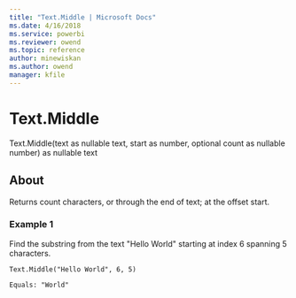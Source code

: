 ```yaml
---
title: "Text.Middle | Microsoft Docs"
ms.date: 4/16/2018
ms.service: powerbi
ms.reviewer: owend
ms.topic: reference
author: minewiskan
ms.author: owend
manager: kfile
---
```

# Text.Middle
Text.Middle(text as nullable text, start as number, optional count as nullable number) as nullable text  
  
## About  
Returns count characters, or through the end of text; at the offset start.  
  
### Example 1  
Find the substring from the text "Hello World" starting at index 6 spanning 5 characters.  
  
```  
Text.Middle("Hello World", 6, 5)  
```  
  
```  
Equals: "World"  
```  
